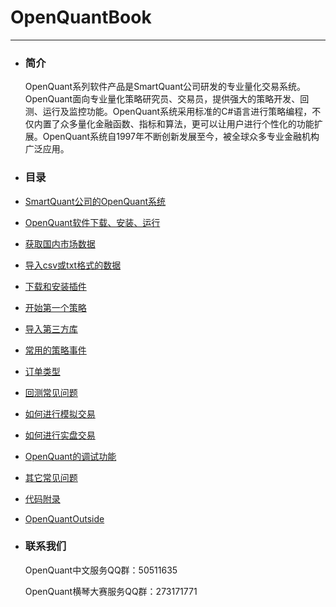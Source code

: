 # OpenQuantBook

---

* ### 简介

  OpenQuant系列软件产品是SmartQuant公司研发的专业量化交易系统。OpenQuant面向专业量化策略研究员、交易员，提供强大的策略开发、回测、运行及监控功能。OpenQuant系统采用标准的C\#语言进行策略编程，不仅内置了众多量化金融函数、指标和算法，更可以让用户进行个性化的功能扩展。OpenQuant系统自1997年不断创新发展至今，被全球众多专业金融机构广泛应用。

* ### 目录
* [SmartQuant公司的OpenQuant系统](whats_the_smartquant_or_openquant.md)

* [OpenQuant软件下载、安装、运行](installing.md)

* [获取国内市场数据](domestic_market_data.md)

* [导入csv或txt格式的数据](domestic_market_data_csv.md)

* [下载和安装插件](install_plugins.md)

* [开始第一个策略](first_strategy.md)

* [导入第三方库](import_third_party_lib.md)

* [常用的策略事件](common_strategy_event.md)

* [订单类型](order_type.md)

* [回测常见问题](back_test.md)

* [如何进行模拟交易](simulated_trading.md)

* [如何进行实盘交易](realtime_trading.md)

* [OpenQuant的调试功能](debug_function.md)

* [其它常见问题](common_question.md)

* [代码附录](appendix_source_code.md)

 * [OpenQuantOutside](source_code_OpenQuantOutside.md)

* ### 联系我们

  OpenQuant中文服务QQ群：50511635

  OpenQuant横琴大赛服务QQ群：273171771



